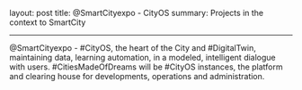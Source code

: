layout: post
title: @SmartCityexpo - CityOS
summary: Projects in the context to SmartCity

---

@SmartCityexpo - #CityOS, the heart of the City and #DigitalTwin, maintaining data, learning automation, in a modeled, intelligent dialogue with users. #CitiesMadeOfDreams will be #CityOS instances, the platform and clearing house for developments, operations and administration.